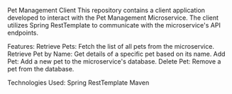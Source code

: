 Pet Management Client
This repository contains a client application developed to interact with the Pet Management Microservice. 
The client utilizes Spring RestTemplate to communicate with the microservice's API endpoints.

Features:
Retrieve Pets: Fetch the list of all pets from the microservice.
Retrieve Pet by Name: Get details of a specific pet based on its name.
Add Pet: Add a new pet to the microservice's database.
Delete Pet: Remove a pet from the database.

Technologies Used:
Spring RestTemplate
Maven
